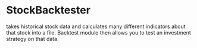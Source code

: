# StockBacktester
 takes historical stock data and calculates many different indicators about that stock into a file. Backtest module then allows you to test an investment strategy on that data.
